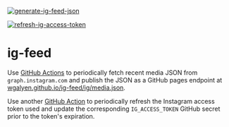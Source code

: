 [![generate-ig-feed-json](https://github.com/wgalyen/ig-feed/actions/workflows/generate-ig-json/badge.svg)](https://github.com/wgalyen/ig-feed/actions/workflows/generate-ig-json.yaml)

[![refresh-ig-access-token](https://github.com/wgalyen/ig-feed/actions/workflows/refresh-ig-access-token/badge.svg)](https://github.com/wgalyen/ig-feed/actions/workflows/refresh-ig-access-token.yaml)

# ig-feed

Use [GitHub Actions](https://github.com/wgalyen/ig-feed/actions/workflows/generate-ig-json.yaml) to periodically fetch recent media JSON from `graph.instagram.com` and publish the JSON as a GitHub pages endpoint at [wgalyen.github.io/ig-feed/ig/media.json](https://wgalyen.github.io/ig-feed/ig/media.json).

Use another [GitHub Action](https://github.com/wgalyen/ig-feed/actions/workflows/generate-ig-json.yaml) to periodically refresh the Instagram access token used and update the corresponding `IG_ACCESS_TOKEN` GitHub secret prior to the token's expiration.
